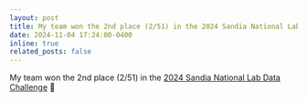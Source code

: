 ```yaml
---
layout: post
title: My team won the 2nd place (2/51) in the 2024 Sandia National Lab Data Challenge!
date: 2024-11-04 17:24:00-0400
inline: true
related_posts: false
---
```


My team won the 2nd place (2/51) in the [2024 Sandia National Lab Data Challenge](https://stat.illinois.edu/sandia-data-challenge) <span class="emoji-inline">🥈</span>




